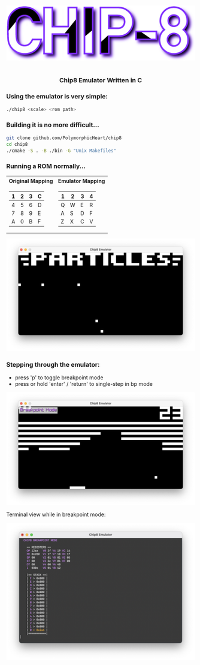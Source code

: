<img src="branding/ch8.png">
<h1></h1>
<div align="center">
    <h3>Chip8 Emulator Written in C</h3>
</div>

<h3>Using the emulator is very simple:</h3>

```sh
./chip8 <scale> <rom path>
```

<h3>Building it is no more difficult...</h3>

```sh
git clone github.com/PolymorphicHeart/chip8
cd chip8
./cmake -S . -B ./bin -G "Unix Makefiles"
```

<h3>Running a ROM normally...</h3>

<table>
<tr><th>Original Mapping</th><th>Emulator Mapping</th></tr>
<tr><td>

| 1 | 2 | 3 | C |
|---|---|---|---|
| 4 | 5 | 6 | D |
| 7 | 8 | 9 | E |
| A | 0 | B | F |

</td><td>

| 1 | 2 | 3 | 4 |
|---|---|---|---|
| Q | W | E | R |
| A | S | D | F |
| Z | X | C | V |

</td></tr> </table>

<img src="branding/sh_particles.png">

<h3>Stepping through the emulator:</h3>

* press 'p' to toggle breakpoint mode
* press or hold 'enter' / 'return' to single-step in bp mode

<img src="branding/sh_breakout_bp.png">

Terminal view while in breakpoint mode:

<img src="branding/sh_bp_term.png">
